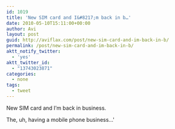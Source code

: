 ```yaml
---
id: 1019
title: 'New SIM card and I&#8217;m back in b…'
date: 2010-05-10T15:11:00+00:00
author: Avi
layout: post
guid: http://aviflax.com/post/new-sim-card-and-im-back-in-b/
permalink: /post/new-sim-card-and-im-back-in-b/
aktt_notify_twitter:
  - 'yes'
aktt_twitter_id:
  - "13743023871"
categories:
  - none
tags:
  - tweet
---
```

New SIM card and I&#8217;m back in business.

The, uh, having a mobile phone business…'
